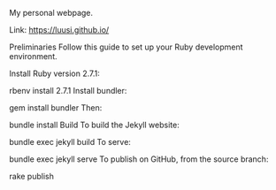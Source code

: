 My personal webpage.

Link: https://luusi.github.io/

Preliminaries
Follow this guide to set up your Ruby development environment.

Install Ruby version 2.7.1:

rbenv install 2.7.1
Install bundler:

gem install bundler
Then:

bundle install
Build
To build the Jekyll website:

bundle exec jekyll build
To serve:

bundle exec jekyll serve
To publish on GitHub, from the source branch:

rake publish
